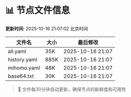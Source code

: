 # 📊 节点文件信息

**更新时间**: 2025-10-16 21:07:02 北京时间

| 文件名 | 大小 | 最后修改 |
|--------|------|----------|
| all.yaml | 35K | 2025-10-16 21:07 |
| history.yaml | 885K | 2025-10-16 21:07 |
| mihomo.yaml | 48K | 2025-10-16 21:07 |
| base64.txt | 30K | 2025-10-16 21:07 |

> 🔄 文件每30分钟自动更新，确保节点的新鲜度和可用性
